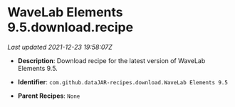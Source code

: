 # WaveLab Elements 9.5.download.recipe

_Last updated 2021-12-23 19:58:07Z_

- **Description**: Download recipe for the latest version of WaveLab Elements 9.5.

- **Identifier**: `com.github.dataJAR-recipes.download.WaveLab Elements 9.5`

- **Parent Recipes**: `None`